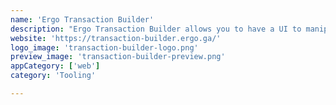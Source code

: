 ```yaml
---
name: 'Ergo Transaction Builder'
description: "Ergo Transaction Builder allows you to have a UI to manipulate the code (json) of Ergo transactions."
website: 'https://transaction-builder.ergo.ga/'
logo_image: 'transaction-builder-logo.png'
preview_image: 'transaction-builder-preview.png'
appCategory: ['web']
category: 'Tooling'

---
```

